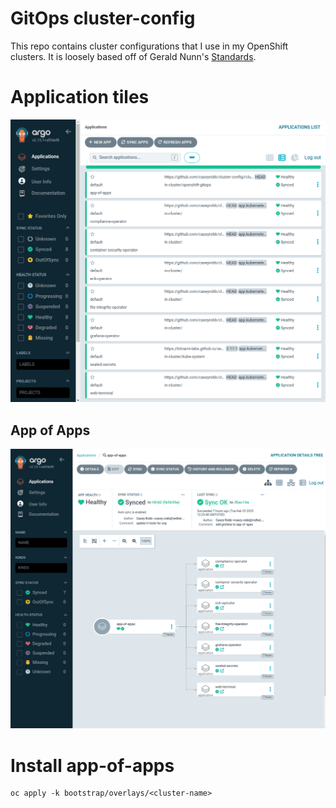 # GitOps cluster-config

This repo contains cluster configurations that I use in my OpenShift clusters.  It is loosely based off of Gerald Nunn's [Standards](https://github.com/gnunn-gitops/standards).

# Application tiles
![alt text](https://raw.githubusercontent.com/caseyrobb/cluster-config/master/argotiles.png)

## App of Apps
![alt text](https://raw.githubusercontent.com/caseyrobb/cluster-config/master/appofapps.png)

# Install app-of-apps

```
oc apply -k bootstrap/overlays/<cluster-name>
```
